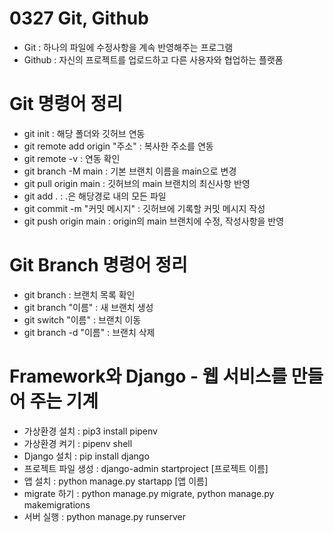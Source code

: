 # 0327 Git, Github
- Git : 하나의 파일에 수정사항을 계속 반영해주는 프로그램
- Github : 자신의 프로젝트를 업로드하고 다른 사용자와 협업하는 플랫폼

# Git 명령어 정리
- git init : 해당 폴더와 깃허브 연동
- git remote add origin "주소" : 복사한 주소를 연동
- git remote -v : 연동 확인
- git branch -M main : 기본 브랜치 이름을 main으로 변경
- git pull origin main : 깃허브의 main 브랜치의 최신사항 반영
- git add . : .은 해당경로 내의 모든 파일
- git commit -m "커밋 메시지" : 깃허브에 기록할 커밋 메시지 작성
- git push origin main : origin의 main 브랜치에 수정, 작성사항을 반영

# Git Branch 명령어 정리
- git branch : 브랜치 목록 확인
- git branch "이름" : 새 브랜치 생성
- git switch "이름" : 브랜치 이동
- git branch -d "이름" : 브랜치 삭제

# Framework와 Django - 웹 서비스를 만들어 주는 기계
- 가상환경 설치 : pip3 install pipenv
- 가상환경 켜기 : pipenv shell
- Django 설치 : pip install django
- 프로젝트 파일 생성 : django-admin startproject [프로젝트 이름]
- 앱 설치 : python manage.py startapp [앱 이름]
- migrate 하기 : python manage.py migrate,  python manage.py makemigrations
- 서버 실행 : python manage.py runserver